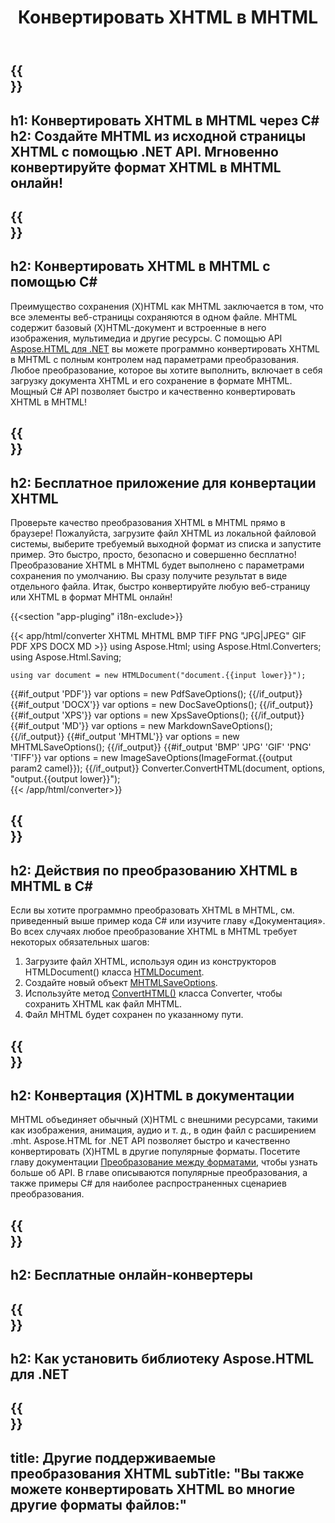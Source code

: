 ﻿---
translation: true
template: /templates/_template-conversion-child.md
title: Конвертировать XHTML в MHTML
description: Преобразование XHTML в MHTML на C#. Легко используйте API в любом приложении .NET. Попробуйте онлайн-конвертер XHTML в MHTML бесплатно!
url: /net/conversion/xhtml-to-mhtml/
family: html
platformtag: net
feature: conversion
informat: XHTML
outformat: MHTML
otherformats: PDF XPS DOCX GIF JPEG PNG TIFF BMP HTML MD
howto: howtoXhtml
---

{{<section banner>}}
---
h1: Конвертировать XHTML в MHTML через C#
h2: Создайте MHTML из исходной страницы XHTML с помощью .NET API. Мгновенно конвертируйте формат XHTML в MHTML онлайн!
---

{{<section overview>}}
---
h2: Конвертировать XHTML в MHTML с помощью C#
---

Преимущество сохранения (X)HTML как MHTML заключается в том, что все элементы веб-страницы сохраняются в одном файле. MHTML содержит базовый (X)HTML-документ и встроенные в него изображения, мультимедиа и другие ресурсы. С помощью API [Aspose.HTML для .NET](https://products.aspose.com/html/net/) вы можете программно конвертировать XHTML в MHTML с полным контролем над параметрами преобразования. Любое преобразование, которое вы хотите выполнить, включает в себя загрузку документа XHTML и его сохранение в формате MHTML. Мощный C# API позволяет быстро и качественно конвертировать XHTML в MHTML!

{{<section demos>}}
---
h2: Бесплатное приложение для конвертации XHTML
---

Проверьте качество преобразования XHTML в MHTML прямо в браузере! Пожалуйста, загрузите файл XHTML из локальной файловой системы, выберите требуемый выходной формат из списка и запустите пример. Это быстро, просто, безопасно и совершенно бесплатно! Преобразование XHTML в MHTML будет выполнено с параметрами сохранения по умолчанию. Вы сразу получите результат в виде отдельного файла. Итак, быстро конвертируйте любую веб-страницу или XHTML в формат MHTML онлайн!

{{<section "app-pluging" i18n-exclude>}}

{{< app/html/converter XHTML MHTML BMP TIFF PNG "JPG|JPEG" GIF PDF XPS DOCX MD >}}
using Aspose.Html;
using Aspose.Html.Converters;
using Aspose.Html.Saving;

    using var document = new HTMLDocument("document.{{input lower}}");
{{#if_output 'PDF'}}
    var options = new PdfSaveOptions();
{{/if_output}}
{{#if_output 'DOCX'}}
    var options = new DocSaveOptions();
{{/if_output}}
{{#if_output 'XPS'}}
    var options = new XpsSaveOptions();
{{/if_output}}
{{#if_output 'MD'}}
    var options = new MarkdownSaveOptions();
{{/if_output}}
{{#if_output 'MHTML'}}
    var options = new MHTMLSaveOptions();
{{/if_output}}
{{#if_output 'BMP' 'JPG' 'GIF' 'PNG' 'TIFF'}}
    var options = new ImageSaveOptions(ImageFormat.{{output param2 camel}});
{{/if_output}}
    Converter.ConvertHTML(document, options, "output.{{output lower}}");   
{{< /app/html/converter>}} 


{{<section steps>}}
---
h2: Действия по преобразованию XHTML в MHTML в C#
---

Если вы хотите программно преобразовать XHTML в MHTML, см. приведенный выше пример кода C# или изучите главу «Документация». Во всех случаях любое преобразование XHTML в MHTML требует некоторых обязательных шагов:
1. Загрузите файл XHTML, используя один из конструкторов HTMLDocument() класса [HTMLDocument](https://reference.aspose.com/html/net/aspose.html/htmldocument).
1. Создайте новый объект [MHTMLSaveOptions](https://reference.aspose.com/html/net/aspose.html.saving/mhtmlsaveoptions).
1. Используйте метод [ConvertHTML()](https://reference.aspose.com/html/net/aspose.html.converters/converter/converthtml/) класса Converter, чтобы сохранить XHTML как файл MHTML.
1. Файл MHTML будет сохранен по указанному пути.


{{<section documentation>}}
---
h2: Конвертация (X)HTML в документации
---

MHTML объединяет обычный (X)HTML с внешними ресурсами, такими как изображения, анимация, аудио и т. д., в один файл с расширением .mht. Aspose.HTML for .NET API позволяет быстро и качественно конвертировать (X)HTML в другие популярные форматы. Посетите главу документации <a href="https://docs.aspose.com/html/net/converting-between-formats/" target="_blank">Преобразование между форматами</a>, чтобы узнать больше об API. В главе описываются популярные преобразования, а также примеры C# для наиболее распространенных сценариев преобразования.

{{<section online-converters>}}
---
h2: Бесплатные онлайн-конвертеры
---

{{<section get-started>}}
---
h2: Как установить библиотеку Aspose.HTML для .NET
---

{{<section other-conversions>}}
---
title: Другие поддерживаемые преобразования XHTML
subTitle: "Вы также можете конвертировать XHTML во многие другие форматы файлов:"
---